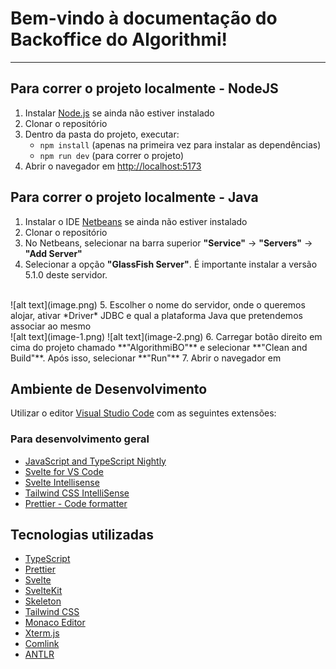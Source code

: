 # Bem-vindo à documentação do Backoffice do Algorithmi!
*** 
## Para correr o projeto localmente - NodeJS

1. Instalar [Node.js](https://nodejs.org/en/download/) se ainda não estiver instalado
2. Clonar o repositório
3. Dentro da pasta do projeto, executar:
    - `npm install` (apenas na primeira vez para instalar as dependências)
    - `npm run dev` (para correr o projeto)
4. Abrir o navegador em <http://localhost:5173>

## Para correr o projeto localmente - Java

1. Instalar o IDE [Netbeans](https://netbeans.apache.org/front/main/download/nb21/) se ainda não estiver instalado
2. Clonar o repositório
3. No Netbeans, selecionar na barra superior **"Service"** → **"Servers"** → **"Add Server"**
4. Selecionar a opção **"GlassFish Server"**. É importante instalar a versão 5.1.0 deste servidor.
<br/>
![alt text](image.png)
5. Escolher o nome do servidor, onde o queremos alojar, ativar *Driver* JDBC e qual a plataforma Java que pretendemos associar ao mesmo
<br/>
![alt text](image-1.png)
![alt text](image-2.png)
6. Carregar botão direito em cima do projeto chamado **"AlgorithmiBO"** e selecionar **"Clean and Build"**. Após isso, selecionar **"Run"**
7. Abrir o navegador em <http://localhost:8080>

## Ambiente de Desenvolvimento

Utilizar o editor [Visual Studio Code](https://code.visualstudio.com/) com as seguintes extensões:

### Para desenvolvimento geral

- [JavaScript and TypeScript Nightly](https://marketplace.visualstudio.com/items?itemName=ms-vscode.vscode-typescript-next)
- [Svelte for VS Code](https://marketplace.visualstudio.com/items?itemName=svelte.svelte-vscode)
- [Svelte Intellisense](https://marketplace.visualstudio.com/items?itemName=ardenivanov.svelte-intellisense)
- [Tailwind CSS IntelliSense](https://marketplace.visualstudio.com/items?itemName=bradlc.vscode-tailwindcss)
- [Prettier - Code formatter](https://marketplace.visualstudio.com/items?itemName=esbenp.prettier-vscode)

## Tecnologias utilizadas

- [TypeScript](https://www.typescriptlang.org/)
- [Prettier](https://prettier.io/)
- [Svelte](https://svelte.dev/)
- [SvelteKit](https://kit.svelte.dev/)
- [Skeleton](https://www.skeleton.dev/)
- [Tailwind CSS](https://tailwindcss.com/)
- [Monaco Editor](https://microsoft.github.io/monaco-editor/)
- [Xterm.js](https://xtermjs.org/)
- [Comlink](https://github.com/GoogleChromeLabs/comlink)
- [ANTLR](https://www.antlr.org/)
